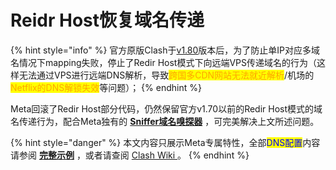 # Reidr Host恢复域名传递

{% hint style="info" %}
官方原版Clash于[v1.80](https://github.com/Dreamacro/clash/releases/tag/v1.8.0)版本后，为了防止单IP对应多域名情况下mapping失败，停止了Redir Host模式下向远端VPS传递域名的行为（这样无法通过VPS进行远端DNS解析，导致<mark style="color:orange;">跨国多CDN网站无法就近解析</mark>/机场的<mark style="color:orange;">Netflix的DNS解锁失效</mark>等问题）；
{% endhint %}

Meta回滚了Redir Host部分代码，仍然保留官方v1.70以前的Redir Host模式的域名传递行为，配合Meta独有的 [**Sniffer域名嗅探器**](sniffer.md) ，可完美解决上文所述问题。



{% hint style="danger" %}
本文内容只展示Meta专属特性，全部<mark style="color:blue;">DNS配置</mark>内容请参阅 [**完整示例**](broken-reference) ，或者请查阅 [Clash Wiki ](https://lancellc.gitbook.io/clash/clash-config-file/dns)。
{% endhint %}
